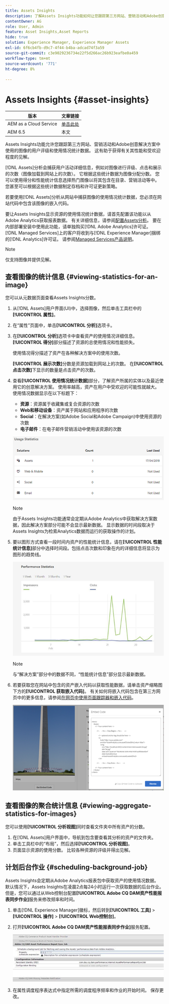 ```yaml
---
title: Assets Insights
description: 了解Assets Insights功能如何让您跟踪第三方网站、营销活动和Adobe创意解决方案中使用的图像的用户评级和使用情况统计数据。
contentOwner: AG
role: User, Admin
feature: Asset Insights,Asset Reports
hide: true
solution: Experience Manager, Experience Manager Assets
exl-id: 6f6cb4fb-d9c7-4f44-b4ba-adcad74f3a59
source-git-commit: c3e9029236734e22f5d266ac26b923eafbe0a459
workflow-type: tm+mt
source-wordcount: '771'
ht-degree: 8%

---
```


# Assets Insights {#asset-insights}

| 版本 | 文章链接 |
| -------- | ---------------------------- |
| AEM as a Cloud Service | [单击此处](https://experienceleague.adobe.com/docs/experience-manager-cloud-service/content/assets/manage/assets-insights.html?lang=en) |
| AEM 6.5 | 本文 |

Assets Insights功能允许您跟踪第三方网站、营销活动和Adobe创意解决方案中使用的图像的用户评级和使用情况统计数据。 这有助于获得有关其性能和受欢迎程度的见解。

[!DNL Assets]分析会捕获用户活动详细信息，例如对图像进行评级、点击和展示的次数（图像加载到网站上的次数）。 它根据这些统计数据为图像分配分数。 您可以使用得分和性能统计信息选择热门图像以将其包含在目录、营销活动等中。 您甚至可以根据这些统计数据制定存档和许可证更新策略。

若要使用[!DNL Assets]分析从网站中捕获图像的使用情况统计数据，您必须在网站代码中包含该图像的嵌入代码。

要让Assets Insights显示资源的使用情况统计数据，请首先配置该功能以从Adobe Analytics获取报表数据。 有关详细信息，请参阅[配置Assets分析](/help/assets/configure-asset-insights.md)。 要在内部部署安装中使用此功能，请单独购买[!DNL Adobe Analytics]许可证。 [!DNL Managed Services]上的客户将收到与[!DNL Experience Manager]捆绑的[!DNL Analytics]许可证。 请参阅[Managed Services产品说明](https://helpx.adobe.com/legal/product-descriptions/adobe-experience-manager-managed-services.html)。

>[!NOTE]
>
>仅支持图像并提供见解。

## 查看图像的统计信息 {#viewing-statistics-for-an-image}

您可以从元数据页面查看Assets Insights分数。

1. 从[!DNL Assets]用户界面(UI)中，选择图像，然后单击工具栏中的&#x200B;**[!UICONTROL 属性]**。
1. 在“属性”页面中，单击&#x200B;**[!UICONTROL 分析]**&#x200B;选项卡。
1. 在&#x200B;**[!UICONTROL 分析]**&#x200B;选项卡中查看资产的使用情况详细信息。 **[!UICONTROL 得分]**&#x200B;部分描述了资源的总使用情况和性能损失。

   使用情况得分描述了资产在各种解决方案中的使用次数。

   **[!UICONTROL 展示次数]**&#x200B;分数是资源加载到网站上的次数。 在&#x200B;**[!UICONTROL 点击次数]**&#x200B;下显示的数量是点击资产的次数。

1. 查看&#x200B;**[!UICONTROL 使用情况统计数据]**&#x200B;部分，了解资产所属的实体以及最近使用它的创意解决方案。 使用率越高，资产在用户中受欢迎的可能性就越大。 使用情况数据显示在以下标题下：

   * **资源**：资源属于收藏集或复合资源的次数
   * **Web和移动设备**：资产属于网站和应用程序的次数
   * **Social**：在解决方案(如Adobe Social和Adobe Campaign)中使用资源的次数
   * **电子邮件**：在电子邮件营销活动中使用该资源的次数

   ![usage_statistics](assets/usage_statistics.png)

   >[!NOTE]
   >
   >由于Assets Insights功能通常会定期从Adobe Analytics中获取解决方案数据，因此解决方案部分可能不会显示最新数据。 显示数据的时间段取决于Assets Insights为检索Analytics数据而运行的获取操作的计划。

1. 要以图形方式查看一段时间内资产的性能统计信息，请在&#x200B;**[!UICONTROL 性能统计信息]**&#x200B;部分中选择时间段。包括点击次数和印象在内的详细信息将显示为图形的趋势线。

   ![chlimage_1-3](assets/chlimage_1-3.jpeg)

   >[!NOTE]
   >
   >与“解决方案”部分中的数据不同，“性能统计信息”部分显示最新数据。

1. 若要获取您在网站中包含的资产嵌入代码以获取性能数据，请单击资产缩略图下方的&#x200B;**[!UICONTROL 获取嵌入代码]**。 有关如何将嵌入代码包含在第三方网页中的更多信息，请参阅[在网页中使用页面跟踪器和嵌入代码](/help/assets/use-page-tracker.md)。

   ![chlimage_1-98](assets/chlimage_1-303.png)

## 查看图像的聚合统计信息 {#viewing-aggregate-statistics-for-images}

您可以使用&#x200B;**[!UICONTROL 分析视图]**&#x200B;同时查看文件夹中所有资产的分数。

1. 在[!DNL Assets]用户界面中，导航到包含要查看其分析的资产的文件夹。
1. 单击工具栏中的“布局”，然后选择&#x200B;**[!UICONTROL 分析视图]**。
1. 页面显示资源的使用分数。 比较各种资源的评级并得出见解。

## 计划后台作业 {#scheduling-background-job}

Assets Insights会定期从Adobe Analytics报表包中获取资产的使用情况数据。 默认情况下，Assets Insights在凌晨2点每24小时运行一次获取数据的后台作业。 但是，您可以通过从Web控制台配置&#x200B;**[!UICONTROL Adobe CQ DAM资产性能报表同步作业]**&#x200B;服务来修改频率和时间。

1. 单击[!DNL Experience Manager]徽标，然后转到&#x200B;**[!UICONTROL 工具]** > **[!UICONTROL 操作]** > **[!UICONTROL Web控制台]**。
1. 打开&#x200B;**[!UICONTROL Adobe CQ DAM资产性能报表同步作业]**&#x200B;服务配置。

   ![chlimage_1-99](assets/chlimage_1-304.png)

1. 在属性调度程序表达式中指定所需的调度程序频率和作业的开始时间。 保存更改。
